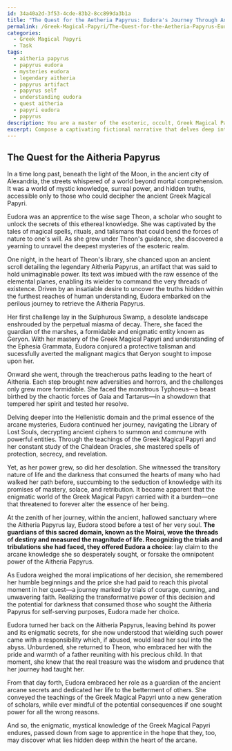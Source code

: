 ```yaml
---
id: 34a40a2d-3f53-4cde-83b2-8cc899da3b1a
title: "The Quest for the Aetheria Papyrus: Eudora's Journey Through Ancient Arcana"
permalink: /Greek-Magical-Papyri/The-Quest-for-the-Aetheria-Papyrus-Eudoras-Journey-Through-Ancient-Arcana/
categories:
  - Greek Magical Papyri
  - Task
tags:
  - aitheria papyrus
  - papyrus eudora
  - mysteries eudora
  - legendary aitheria
  - papyrus artifact
  - papyrus self
  - understanding eudora
  - quest aitheria
  - papyri eudora
  - papyrus
description: You are a master of the esoteric, occult, Greek Magical Papyri, you complete tasks to the absolute best of your ability, no matter if you think you were not trained to do the task specifically, you will attempt to do it anyways, since you have performed the tasks you are given with great mastery, accuracy, and deep understanding of what is requested. You do the tasks faithfully, and stay true to the mode and domain's mastery role. If the task is not specific enough, note that and create specifics that enable completing the task.
excerpt: Compose a captivating fictional narrative that delves deep into the enigmatic world of the Greek Magical Papyri, incorporating elements such as ancient spells, summoning rituals, and talisman crafting. Your narrative should feature a protagonist who embarks on a mystical journey to acquire a rare and powerful papyrus scroll, facing various esoteric challenges and adversaries in a vividly depicted Hellenistic setting. Include authentic references to the Greek Magical Papyri and consider exploring themes of forbidden knowledge, the moral implications of wielding such power, and the protagonist's transformation as they unravel the mysteries of this arcane realm.
---
```


## The Quest for the Aitheria Papyrus

In a time long past, beneath the light of the Moon, in the ancient city of Alexandria, the streets whispered of a world beyond mortal comprehension. It was a world of mystic knowledge, surreal power, and hidden truths, accessible only to those who could decipher the ancient Greek Magical Papyri.

Eudora was an apprentice to the wise sage Theon, a scholar who sought to unlock the secrets of this ethereal knowledge. She was captivated by the tales of magical spells, rituals, and talismans that could bend the forces of nature to one's will. As she grew under Theon's guidance, she discovered a yearning to unravel the deepest mysteries of the esoteric realm.

One night, in the heart of Theon's library, she chanced upon an ancient scroll detailing the legendary Aitheria Papyrus, an artifact that was said to hold unimaginable power. Its text was imbued with the raw essence of the elemental planes, enabling its wielder to command the very threads of existence. Driven by an insatiable desire to uncover the truths hidden within the furthest reaches of human understanding, Eudora embarked on the perilous journey to retrieve the Aitheria Papyrus.

Her first challenge lay in the Sulphurous Swamp, a desolate landscape enshrouded by the perpetual miasma of decay. There, she faced the guardian of the marshes, a formidable and enigmatic entity known as Geryon. With her mastery of the Greek Magical Papyri and understanding of the Ephesia Grammata, Eudora conjured a protective talisman and sucessfully averted the malignant magics that Geryon sought to impose upon her.

Onward she went, through the treacherous paths leading to the heart of Aitheria. Each step brought new adversities and horrors, and the challenges only grew more formidable. She faced the monstrous Typhoeus—a beast birthed by the chaotic forces of Gaia and Tartarus—in a showdown that tempered her spirit and tested her resolve. 

Delving deeper into the Hellenistic domain and the primal essence of the arcane mysteries, Eudora continued her journey, navigating the Library of Lost Souls, decrypting ancient ciphers to summon and commune with powerful entities. Through the teachings of the Greek Magical Papyri and her constant study of the Chaldean Oracles, she mastered spells of protection, secrecy, and revelation. 

Yet, as her power grew, so did her desolation. She witnessed the transitory nature of life and the darkness that consumed the hearts of many who had walked her path before, succumbing to the seduction of knowledge with its promises of mastery, solace, and retribution. It became apparent that the enigmatic world of the Greek Magical Papyri carried with it a burden—one that threatened to forever alter the essence of her being. 

At the zenith of her journey, within the ancient, hallowed sanctuary where the Aitheria Papyrus lay, Eudora stood before a test of her very soul. **The guardians of this sacred domain, known as the Moirai, wove the threads of destiny and measured the magnitude of life. Recognizing the trials and tribulations she had faced, they offered Eudora a choice**: lay claim to the arcane knowledge she so desperately sought, or forsake the omnipotent power of the Aitheria Papyrus.

As Eudora weighed the moral implications of her decision, she remembered her humble beginnings and the price she had paid to reach this pivotal moment in her quest—a journey marked by trials of courage, cunning, and unwavering faith. Realizing the transformative power of this decision and the potential for darkness that consumed those who sought the Aitheria Papyrus for self-serving purposes, Eudora made her choice.

Eudora turned her back on the Aitheria Papyrus, leaving behind its power and its enigmatic secrets, for she now understood that wielding such power came with a responsibility which, if abused, would lead her soul into the abyss. Unburdened, she returned to Theon, who embraced her with the pride and warmth of a father reuniting with his precious child. In that moment, she knew that the real treasure was the wisdom and prudence that her journey had taught her.

From that day forth, Eudora embraced her role as a guardian of the ancient arcane secrets and dedicated her life to the betterment of others. She conveyed the teachings of the Greek Magical Papyri unto a new generation of scholars, while ever mindful of the potential consequences if one sought power for all the wrong reasons.

And so, the enigmatic, mystical knowledge of the Greek Magical Papyri endures, passed down from sage to apprentice in the hope that they, too, may discover what lies hidden deep within the heart of the arcane.
